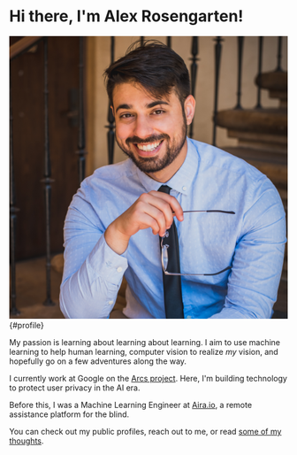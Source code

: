 # Hi there, I'm Alex Rosengarten!

![](/assets/website-profile-square.png "A picture of me!"){#profile}

My passion is learning about learning about learning. I aim to use machine learning to help human learning,
computer vision to realize *my* vision, and hopefully go on a few adventures along the way.

I currently work at Google on the [Arcs project](https://github.com/PolymerLabs/arcs). 
Here, I'm building technology to protect user privacy in the AI era.

Before this, I was a Machine Learning Engineer at [Aira.io](https://aira.io), a remote assistance platform for the blind. 

You can check out my public profiles, reach out to me, or read [some of my thoughts](/blog).
